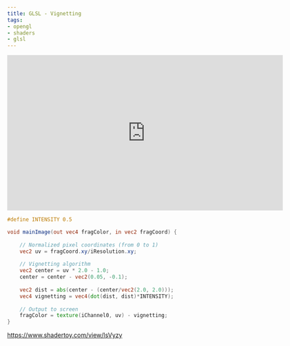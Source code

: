 ```yaml
---
title: GLSL - Vignetting
tags:
- opengl
- shaders
- glsl
---
```


<iframe width="640" height="360" frameborder="0" src="https://www.shadertoy.com/embed/lsVyzy?gui=true&t=10&paused=true&muted=false" allowfullscreen></iframe>

```glsl
#define INTENSITY 0.5

void mainImage(out vec4 fragColor, in vec2 fragCoord) {
    
    // Normalized pixel coordinates (from 0 to 1)
    vec2 uv = fragCoord.xy/iResolution.xy;
    
    // Vignetting algorithm
    vec2 center = uv * 2.0 - 1.0;
    center = center - vec2(0.05, -0.1);
    
    vec2 dist = abs(center - (center/vec2(2.0, 2.0)));
    vec4 vignetting = vec4(dot(dist, dist)*INTENSITY);
    
    // Output to screen
	fragColor = texture(iChannel0, uv) - vignetting;
}
```
https://www.shadertoy.com/view/lsVyzy
